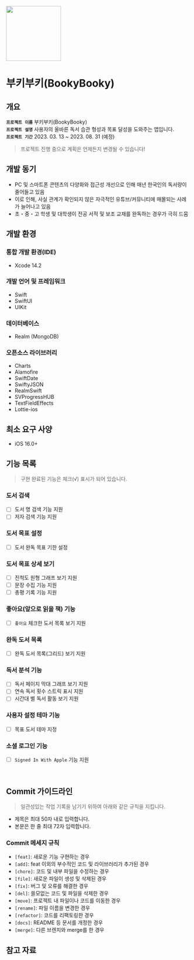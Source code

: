 <img src="https://user-images.githubusercontent.com/21079970/224593183-bb6b4657-3521-4fd9-a478-ae578bc05503.png" align="center" width="150" height="150">

# 부키부키(BookyBooky)
## 개요

**`프로젝트 이름`** 부키부키(BookyBooky) <br>
**`프로젝트 설명`** 사용자의 올바른 독서 습관 형성과 목표 달성을 도와주는 앱입니다. <br>
**`프로젝트 기간`** 2023. 03. 13 ~ 2023. 08. 31 (예정) <br>

> 프로젝트 진행 중으로 계획은 언제든지 변경될 수 있습니다!

## 개발 동기

* PC 및 스마트폰 콘텐츠의 다양화와 접근성 개선으로 인해 매년 한국인의 독서량이 줄어들고 있음 
* 이로 인해, 사실 관계가 확인되지 않은 자극적인 유튜브/커뮤니티에 매몰되는 사례가 늘어나고 있음
* 초・중・고 학생 및 대학생이 전공 서적 및 보조 교재를 완독하는 경우가 극히 드뭄

## 개발 환경

### 통합 개발 환경(IDE)

* Xcode 14.2

### 개발 언어 및 프레임워크

* Swift
* SwiftUI
* UIKit

### 데이터베이스

* Realm (MongoDB)

### 오픈소스 라이브러리

* Charts
* Alamofire
* SwiftDate
* SwiftyJSON
* RealmSwift
* SVProgressHUB
* TextFieldEffects
* Lottie-ios

## 최소 요구 사양

* iOS 16.0+

## 기능 목록

> 구현 완료된 기능은 체크(√) 표시가 되어 있습니다.

### 도서 검색

- [ ] 도서 명 검색 기능 지원
- [ ] 저자 검색 기능 지원

### 도서 목표 설정

- [ ] 도서 완독 목표 기한 설정

### 도서 목표 상세 보기

- [ ] 진척도 원형 그래프 보기 지원
- [ ] 문장 수집 기능 지원
- [ ] 총평 기록 기능 지원

### 좋아요(앞으로 읽을 책) 기능

- [ ] `좋아요` 체크한 도서 목록 보기 지원

### 완독 도서 목록

- [ ] 완독 도서 목록(그리드) 보기 지원

### 독서 분석 기능

- [ ] 독서 페이지 막대 그래프 보기 지원
- [ ] 연속 독서 횟수 스트릭 표시 지원
- [ ] 시간대 별 독서 활동 보기 지원

### 사용자 설정 테마 기능

- [ ] 목표 도서 테마 지정

### 소셜 로그인 기능

- [ ] `Signed In With Apple` 기능 지원

<br>

## Commit 가이드라인

> 일관성있는 작업 기록을 남기기 위하여 아래와 같은 규칙을 지킵니다.

* 제목은 최대 50자 내로 입력합니다.
* 본문은 한 줄 최대 72자 입력합니다.

### Commit 메세지 규칙

* `[feat]`: 새로운 기능 구현하는 경우
* `[add]`: feat 이외의 부수적인 코드 및 라이브러리가 추가된 경우 
* `[chore]`: 코드 및 내부 파일을 수정하는 경우
* `[file]`: 새로운 파일이 생성 및 삭제된 경우
* `[fix]`: 버그 및 오류를 해결한 경우 
* `[del]`: 쓸모없는 코드 및 파일을 삭제한 경우 
* `[move]`: 프로젝트 내 파일이나 코드를 이동한 경우
* `[rename]`: 파일 이름을 변경한 경우 
* `[refactor]`: 코드를 리팩토링한 경우
* `[docs]`: README 등 문서를 개정한 경우 
* `[merge]`: 다른 브렌치와 merge를 한 경우 


## 참고 자료

